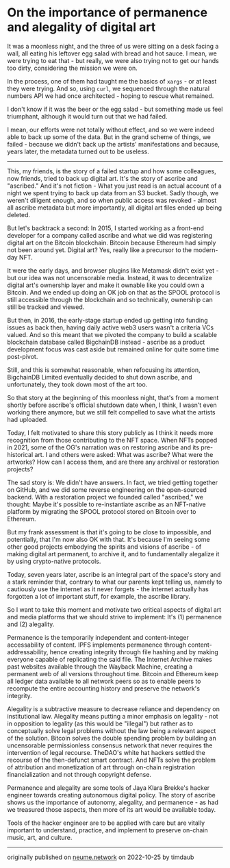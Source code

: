 # On the importance of permanence and alegality of digital art

It was a moonless night, and the three of us were sitting on a desk facing a
wall, all eating his leftover egg salad with bread and hot sauce. I mean, we
were trying to eat that - but really, we were also trying not to get our hands
too dirty, considering the mission we were on.

In the process, one of them had taught me the basics of `xargs` - or at least
they were trying. And so, using `curl`, we sequenced through the natural
numbers API we had once architected - hoping to rescue what remained.

I don't know if it was the beer or the egg salad - but something made us feel
triumphant, although it would turn out that we had failed.

I mean, our efforts were not totally without effect, and so we were indeed able
to back up some of the data. But in the grand scheme of things, we failed -
because we didn't back up the artists' manifestations and because, years later,
the metadata turned out to be useless.

---

This, my friends, is the story of a failed startup and how some colleagues, now
friends, tried to back up digital art. It's the story of ascribe and
"ascribed." And it's not fiction - What you just read is an actual account of a
night we spent trying to back up data from an S3 bucket. Sadly though, we
weren't diligent enough, and so when public access was revoked - almost all
ascribe metadata but more importantly, all digital art files ended up being
deleted.

But let's backtrack a second: In 2015, I started working as a front-end
developer for a company called ascribe and what we did was registering digital
art on the Bitcoin blockchain. Bitcoin because Ethereum had simply not been
around yet. Digital art? Yes, really like a precursor to the modern-day NFT.

It were the early days, and browser plugins like Metamask didn't exist yet -
but our idea was not uncensorable media. Instead, it was to decentralize
digital art's ownership layer and make it ownable like you could own a Bitcoin.
And we ended up doing an OK job on that as the SPOOL protocol is still
accessible through the blockchain and so technically, ownership can still be
tracked and viewed.

But then, in 2016, the early-stage startup ended up getting into funding issues
as back then, having daily active web3 users wasn't a criteria VCs valued. And
so this meant that we pivoted the company to build a scalable blockchain
database called BigchainDB instead - ascribe as a product development focus was
cast aside but remained online for quite some time post-pivot.

Still, and this is somewhat reasonable, when refocusing its attention,
BigchainDB Limited eventually decided to shut down ascribe, and unfortunately,
they took down most of the art too.

So that story at the beginning of this moonless night, that's from a moment
shortly before ascribe's official shutdown date when, I think, I wasn't even
working there anymore, but we still felt compelled to save what the artists had
uploaded.

Today, I felt motivated to share this story publicly as I think it needs more
recognition from those contributing to the NFT space. When NFTs popped in 2021,
some of the OG's narration was on restoring ascribe and its pre-historical art.
I and others were asked: What was ascribe? What were the artworks? How can I
access them, and are there any archival or restoration projects?

The sad story is: We didn't have answers. In fact, we tried getting together on
GitHub, and we did some reverse engineering on the open-sourced backend. With
a restoration project we founded called "ascribed," we thought: Maybe it's
possible to re-instantiate ascribe as an NFT-native platform by migrating the
SPOOL protocol stored on Bitcoin over to Ethereum.

But my frank assessment is that it's going to be close to impossible, and
potentially, that I'm now also OK with that. It's because I'm seeing some
other good projects embodying the spirits and visions of ascribe - of making
digital art permanent, to archive it, and to fundamentally alegalize it by
using crypto-native protocols.

Today, seven years later, ascribe is an integral part of the space's story and
a stark reminder that, contrary to what our parents kept telling us, namely to
cautiously use the internet as it never forgets - the internet actually has
forgotten a lot of important stuff, for example, the ascribe library.

So I want to take this moment and motivate two critical aspects of digital art
and media platforms that we should strive to implement: It's (1) permanence and
(2) alegality.

Permanence is the temporarily independent and content-integer accessability of
content. IPFS implements permanence through content-addressability, hence
creating integrity through file hashing and by making everyone capable of
replicating the said file. The Internet Archive makes past websites available
through the Wayback Machine, creating a permanent web of all versions
throughout time. Bitcoin and Ethereum keep all ledger data available to all
network peers so as to enable peers to recompute the entire accounting history
and preserve the network's integrity.

Alegality is a subtractive measure to decrease reliance and dependency on
institutional law. Alegality means putting a minor emphasis on legality - not
in opposition to legality (as this would be "illegal") but rather as to
conceptually solve legal problems without the law being a relevant aspect of
the solution. Bitcoin solves the double spending problem by building an
uncensorable permissionless consensus network that never requires the
intervention of legal recourse. TheDAO's white hat hackers settled the recourse
of the then-defunct smart contract. And NFTs solve the problem of attribution
and monetization of art through on-chain registration financialization and not
through copyright defense.

Permanence and alegality are some tools of Jaya Klara Brekke's hacker engineer
towards creating autonomous digital policy. The story of ascribe shows us the
importance of autonomy, alegality, and permanence - as had we treasured those
aspects, then more of its art would be available today.

Tools of the hacker engineer are to be applied with care but are vitally
important to understand, practice, and implement to preserve on-chain music,
art, and culture.

---

originally published on
[neume.network](https://neume.network/posts/on-the-importance-of-permanence-and-alegality-of-digital-art/)
on 2022-10-25 by timdaub
